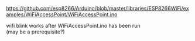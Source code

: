 https://github.com/esp8266/Arduino/blob/master/libraries/ESP8266WiFi/examples/WiFiAccessPoint/WiFiAccessPoint.ino

wifi blink works after WiFiAccessPoint.ino has been run     
(may be a prerequisite?)